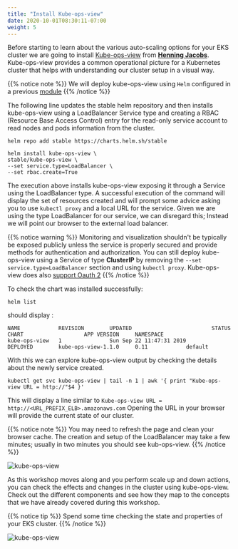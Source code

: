 ```yaml
---
title: "Install Kube-ops-view"
date: 2020-10-01T08:30:11-07:00
weight: 5
---
```


Before starting to learn about the various auto-scaling options for your EKS cluster we are going to install [Kube-ops-view](https://github.com/hjacobs/kube-ops-view) from **[Henning Jacobs](https://github.com/hjacobs)**.\
Kube-ops-view provides a common operational picture for a Kubernetes cluster that helps with understanding our cluster setup in a visual way.

{{% notice note %}}
We will deploy kube-ops-view using `Helm` configured in a previous [module](/beginner/060_helm/helm_intro/install/index.html)
{{% /notice %}}

The following line updates the stable helm repository and then installs kube-ops-view using a LoadBalancer Service type and creating a RBAC (Resource Base Access Control) entry for the read-only service account to read nodes and pods information from the cluster.

```
helm repo add stable https://charts.helm.sh/stable

helm install kube-ops-view \
stable/kube-ops-view \
--set service.type=LoadBalancer \
--set rbac.create=True
```

The execution above installs kube-ops-view  exposing it through a Service using the LoadBalancer type.
A successful execution of the command will display the set of resources created and will prompt some advice asking you to use `kubectl proxy` and a local URL for the service. Given we are using the type LoadBalancer for our service, we can disregard this; Instead we will point our browser to the external load balancer.

{{% notice warning %}}
Monitoring and visualization shouldn't be typically be exposed publicly unless the service is properly secured and provide methods for authentication and authorization. You can still deploy kube-ops-view using a Service of type **ClusterIP** by removing the  `--set service.type=LoadBalancer` section and using `kubectl proxy`. Kube-ops-view does also [support Oauth 2](https://github.com/hjacobs/kube-ops-view#configuration) 
{{% /notice %}}

To check the chart was installed successfully:

```
helm list
```

should display : 
```
NAME            REVISION        UPDATED                         STATUS          CHART                   APP VERSION     NAMESPACE
kube-ops-view   1               Sun Sep 22 11:47:31 2019        DEPLOYED        kube-ops-view-1.1.0     0.11            default  
```

With this we can explore kube-ops-view output by checking the details about the newly service created. 

```
kubectl get svc kube-ops-view | tail -n 1 | awk '{ print "Kube-ops-view URL = http://"$4 }'
```

This will display a line similar to `Kube-ops-view URL = http://<URL_PREFIX_ELB>.amazonaws.com`
Opening the URL in your browser will provide the current state of our cluster.

{{% notice note %}}
You may need to refresh the page and clean your browser cache. The creation and setup of the LoadBalancer may take a few minutes; usually in two minutes you should see kub-ops-view. 
{{% /notice %}}

![kube-ops-view](/images/kube_ops_view/kube-ops-view.png)

As this workshop moves along and you perform scale up and down actions, you can check the effects and changes in the cluster using kube-ops-view. Check out the different components and see how they map to the concepts that we have already covered during this workshop.

{{% notice tip %}}
Spend some time checking the state and properties of your EKS cluster. 
{{% /notice %}}

![kube-ops-view](/images/kube_ops_view/kube-ops-view-legend.png)
